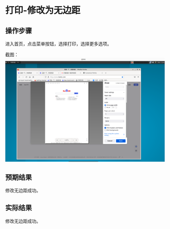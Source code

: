 # 打印-修改为无边距

## 操作步骤

进入首页，点击菜单按钮，选择打印，选择更多选项。

截图：![](./img/打印-修改为无边距-1.png)

## 预期结果

修改无边距成功。

## 实际结果

修改无边距成功。
